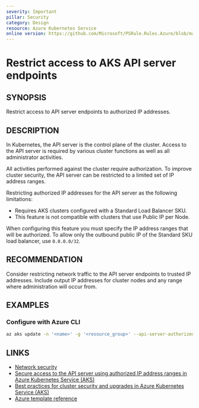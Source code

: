 ```yaml
---
severity: Important
pillar: Security
category: Design
resource: Azure Kubernetes Service
online version: https://github.com/Microsoft/PSRule.Rules.Azure/blob/main/docs/rules/en/Azure.AKS.AuthorizedIPs.md
---
```


# Restrict access to AKS API server endpoints

## SYNOPSIS

Restrict access to API server endpoints to authorized IP addresses.

## DESCRIPTION

In Kubernetes, the API server is the control plane of the cluster.
Access to the API server is required by various cluster functions as well as all administrator activities.

All activities performed against the cluster require authorization.
To improve cluster security, the API server can be restricted to a limited set of IP address ranges.

Restricting authorized IP addresses for the API server as the following limitations:

- Requires AKS clusters configured with a Standard Load Balancer SKU.
- This feature is not compatible with clusters that use Public IP per Node.

When configuring this feature you must specify the IP address ranges that will be authorized.
To allow only the outbound public IP of the Standard SKU load balancer, use `0.0.0.0/32`.

## RECOMMENDATION

Consider restricting network traffic to the API server endpoints to trusted IP addresses.
Include output IP addresses for cluster nodes and any range where administration will occur from.

## EXAMPLES

### Configure with Azure CLI

```bash
az aks update -n '<name>' -g '<resource_group>' --api-server-authorized-ip-ranges '0.0.0.0/32'
```

## LINKS

- [Network security](https://docs.microsoft.com/azure/architecture/framework/security/design-network)
- [Secure access to the API server using authorized IP address ranges in Azure Kubernetes Service (AKS)](https://docs.microsoft.com/azure/aks/api-server-authorized-ip-ranges)
- [Best practices for cluster security and upgrades in Azure Kubernetes Service (AKS)](https://docs.microsoft.com/azure/aks/operator-best-practices-cluster-security#secure-access-to-the-api-server-and-cluster-nodes)
- [Azure template reference](https://docs.microsoft.com/azure/templates/microsoft.containerservice/managedclusters)
